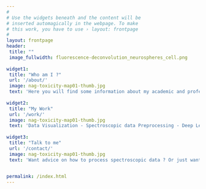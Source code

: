 ```yaml
---
#
# Use the widgets beneath and the content will be
# inserted automagically in the webpage. To make
# this work, you have to use › layout: frontpage
#
layout: frontpage
header:
 title: ""
 image_fullwidth: fluorescence-deconvolution_neurospheres_cell.png
 
widget1:
 title: "Who am I ?"
 url: '/about/'
 image: nag-toxicity-map01-thumb.jpg
 text: 'Here you will find some information about my academic and professional background. Do you want my CV ? ' 
 
widget2:
 title: "My Work"
 url: '/work/'
 image: nag-toxicity-map01-thumb.jpg
 text: 'Data Visualization - Spectroscopic data Preprocessing - Deep Learning - Machine Learning - Trajectory inference'
 
widget3:
 title: "Talk to me"
 url: '/contact/'
 image: nag-toxicity-map01-thumb.jpg
 text: 'Want advice on how to process spectroscopic data ? Or just want to say hello?'

  
permalink: /index.html
---
```

